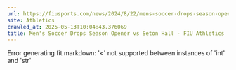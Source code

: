 ```yaml
---
url: https://fiusports.com/news/2024/8/22/mens-soccer-drops-season-opener-vs-seton-hall.aspx
site: Athletics
crawled_at: 2025-05-13T10:04:43.376069
title: Men's Soccer Drops Season Opener vs Seton Hall - FIU Athletics
---
```


Error generating fit markdown: '<' not supported between instances of 'int' and 'str'